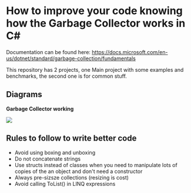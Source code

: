 # How to improve your code knowing how the Garbage Collector works in C# 

Documentation can be found here: https://docs.microsoft.com/en-us/dotnet/standard/garbage-collection/fundamentals

This repository has 2 projects, one Main project with some examples and benchmarks, the second one is for common stuff. 


## Diagrams

<b>Garbage Collector working</b>

![](https://docs.microsoft.com/pt-br/dotnet/standard/garbage-collection/media/fundamentals/background-server-garbage-collection.png)
  

## Rules to follow to write better code

- Avoid using boxing and unboxing
- Do not concatenate strings
- Use structs instead of classes when you need to manipulate lots of copies of the an object and don't need a constructor
- Always pre-sizsze collections (resizing is cost)
- Avoid calling ToList() in LINQ expressions
